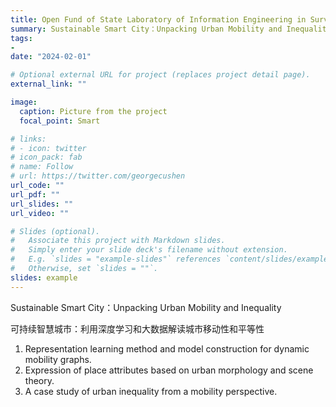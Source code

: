 ```yaml
---
title: Open Fund of State Laboratory of Information Engineering in Surveying, Mapping and Remote Sensing
summary: Sustainable Smart City：Unpacking Urban Mobility and Inequality
tags: 
- 
date: "2024-02-01"

# Optional external URL for project (replaces project detail page).
external_link: ""

image:
  caption: Picture from the project
  focal_point: Smart

# links:
# - icon: twitter
# icon_pack: fab
# name: Follow
# url: https://twitter.com/georgecushen
url_code: ""
url_pdf: ""
url_slides: ""
url_video: ""

# Slides (optional).
#   Associate this project with Markdown slides.
#   Simply enter your slide deck's filename without extension.
#   E.g. `slides = "example-slides"` references `content/slides/example-slides.md`.
#   Otherwise, set `slides = ""`.
slides: example
---
```

Sustainable Smart City：Unpacking Urban Mobility and Inequality

可持续智慧城市：利用深度学习和大数据解读城市移动性和平等性

1. Representation learning method and model construction for dynamic mobility graphs.
2. Expression of place attributes based on urban morphology and scene theory.
3. A case study of urban inequality from a mobility perspective.




